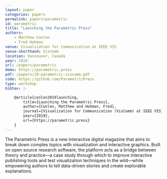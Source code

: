 ```yaml
---
layout: paper
categories: papers
permalink: papers/parametric
id: parametric
title: "Launching the Parametric Press"
authors:
    - Matthew Conlen 
    - Fred Hohman
venue: Visualization for Communication at IEEE VIS
venue-shorthand: VisComm
location: Vancouver, Canada
year: 2019
url: /papers/parametric
demo: https://parametric.press
pdf: /papers/19-parametric-viscomm.pdf
code: https://github.com/ParametricPress
type: workshop
bibtex: |-

    @article{conlen2019launching,
        title={Launching the Parametric Press},
        author={Conlen, Matthew and Hohman, Fred},
        journal={Visualization for Communication (VisComm) at IEEE VIS},
        year={2019},
        url={https://parametric.press}
    }
---
```


The Parametric Press is a new interactive digital magazine that aims to break down complex topics with visualization and interactive graphics.
Built on open source research software, the platform acts as a bridge between theory and practice—a case study through which to improve interactive publishing tools and test visualization techniques in the wild—while empowering authors to tell data-driven stories and create explorable explanations.

